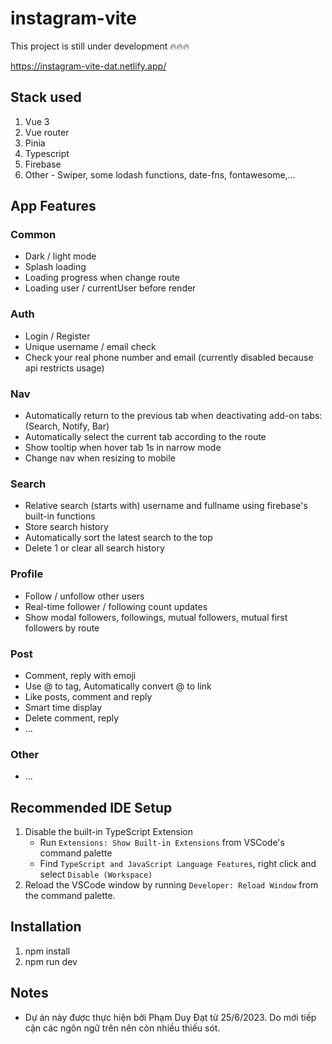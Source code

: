 # instagram-vite

This project is still under development 🔥🔥🔥

https://instagram-vite-dat.netlify.app/

## Stack used

1. Vue 3
2. Vue router
3. Pinia
4. Typescript
5. Firebase
6. Other - Swiper, some lodash functions, date-fns, fontawesome,...

## App Features

### Common

- Dark / light mode
- Splash loading
- Loading progress when change route
- Loading user / currentUser before render

### Auth

- Login / Register
- Unique username / email check
- Check your real phone number and email (currently disabled because api restricts usage)

### Nav

- Automatically return to the previous tab when deactivating add-on tabs: (Search, Notify, Bar)
- Automatically select the current tab according to the route
- Show tooltip when hover tab 1s in narrow mode
- Change nav when resizing to mobile

### Search

- Relative search (starts with) username and fullname using firebase's built-in functions
- Store search history
- Automatically sort the latest search to the top
- Delete 1 or clear all search history

### Profile

- Follow / unfollow other users
- Real-time follower / following count updates
- Show modal followers, followings, mutual followers, mutual first followers by route

### Post

- Comment, reply with emoji
- Use @ to tag, Automatically convert @ to link
- Like posts, comment and reply
- Smart time display
- Delete comment, reply
- ...

### Other

- ...

## Recommended IDE Setup

1. Disable the built-in TypeScript Extension
   - Run `Extensions: Show Built-in Extensions` from VSCode's command palette
   - Find `TypeScript and JavaScript Language Features`, right click and select `Disable (Workspace)`
2. Reload the VSCode window by running `Developer: Reload Window` from the command palette.

## Installation

1. npm install
2. npm run dev

## Notes

- Dự án này được thực hiện bởi Phạm Duy Đạt từ 25/6/2023. Do mới tiếp cận các ngôn ngữ trên nên còn nhiều thiếu sót.
